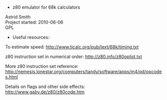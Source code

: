* z80 emulator for 68k calculators

Astrid Smith  
Project started: 2010-06-06  
GPL


* Useful resources:


To estimate speed:
http://www.ticalc.org/pub/text/68k/timing.txt

z80 instruction set in numerical order:
http://z80.info/z80oplist.txt

More z80 instruction set reference:
http://nemesis.lonestar.org/computers/tandy/software/apps/m4/qd/opcodes.html

Details on flags and other side effects:
http://www.gaby.de/z80/z80code.htm

